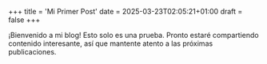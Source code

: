 +++
title = 'Mi Primer Post'
date = 2025-03-23T02:05:21+01:00
draft = false
+++

¡Bienvenido a mi blog! Esto solo es una prueba. Pronto estaré compartiendo contenido interesante, así que mantente atento a las próximas publicaciones.
